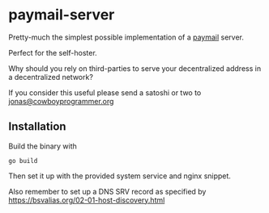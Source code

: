 # paymail-server

Pretty-much the simplest possible implementation of a [paymail](https://bsvalias.org/) server.

Perfect for the self-hoster.

Why should you rely on third-parties to serve your decentralized address in a decentralized network?

If you consider this useful please send a satoshi or two to [jonas@cowboyprogrammer.org](payto:jonas@cowboyprogrammer.org)

## Installation

Build the binary with

```
go build
```

Then set it up with the provided system service and nginx snippet.

Also remember to set up a DNS SRV record as specified by https://bsvalias.org/02-01-host-discovery.html
